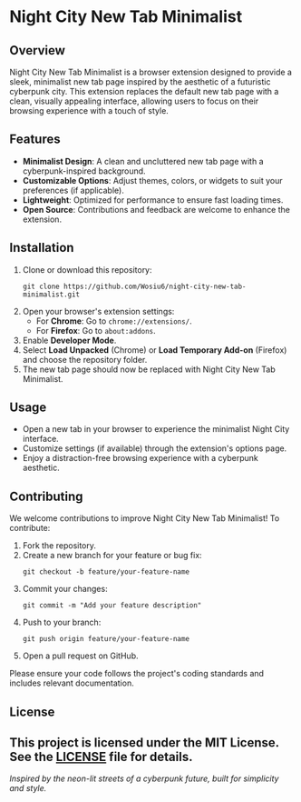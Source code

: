 # Night City New Tab Minimalist

## Overview
Night City New Tab Minimalist is a browser extension designed to provide a sleek, minimalist new tab page inspired by the aesthetic of a futuristic cyberpunk city. This extension replaces the default new tab page with a clean, visually appealing interface, allowing users to focus on their browsing experience with a touch of style.

## Features
- **Minimalist Design**: A clean and uncluttered new tab page with a cyberpunk-inspired background.
- **Customizable Options**: Adjust themes, colors, or widgets to suit your preferences (if applicable).
- **Lightweight**: Optimized for performance to ensure fast loading times.
- **Open Source**: Contributions and feedback are welcome to enhance the extension.

## Installation
1. Clone or download this repository:
   ```
   git clone https://github.com/Wosiu6/night-city-new-tab-minimalist.git
   ```
2. Open your browser's extension settings:
   - For **Chrome**: Go to `chrome://extensions/`.
   - For **Firefox**: Go to `about:addons`.
3. Enable **Developer Mode**.
4. Select **Load Unpacked** (Chrome) or **Load Temporary Add-on** (Firefox) and choose the repository folder.
5. The new tab page should now be replaced with Night City New Tab Minimalist.

## Usage
- Open a new tab in your browser to experience the minimalist Night City interface.
- Customize settings (if available) through the extension's options page.
- Enjoy a distraction-free browsing experience with a cyberpunk aesthetic.

## Contributing
We welcome contributions to improve Night City New Tab Minimalist! To contribute:
1. Fork the repository.
2. Create a new branch for your feature or bug fix:
   ```
   git checkout -b feature/your-feature-name
   ```
3. Commit your changes:
   ```
   git commit -m "Add your feature description"
   ```
4. Push to your branch:
   ```
   git push origin feature/your-feature-name
   ```
5. Open a pull request on GitHub.

Please ensure your code follows the project's coding standards and includes relevant documentation.

## License
This project is licensed under the MIT License. See the [LICENSE](LICENSE) file for details.
---

*Inspired by the neon-lit streets of a cyberpunk future, built for simplicity and style.*
